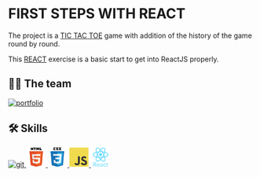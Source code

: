 
# FIRST STEPS WITH REACT

The project is a [TIC TAC TOE](https://fr.react.dev/learn/tutorial-tic-tac-toe) game with addition of the history of the game round by round.

This [REACT](https://fr.react.dev/learn/tutorial-tic-tac-toe) exercise is a basic start to get into ReactJS properly.

## 👩‍💻 The team

[![portfolio](https://img.shields.io/badge/Mathias_Hardat-960?style=for-the-badge&logo=apachecouchdb&logoColor=white)](https://github.com/Seaandsurf)

## 🛠️ Skills




<p align="left">
<a href="https://git-scm.com/" target="_blank" rel="noreferrer"> <img src="https://www.vectorlogo.zone/logos/git-scm/git-scm-icon.svg" alt="git" width="40" height="40"/> </a>
<a href="https://www.w3.org/html/" target="_blank" rel="noreferrer"> <img src="https://raw.githubusercontent.com/devicons/devicon/master/icons/html5/html5-original-wordmark.svg" alt="html5" width="40" height="40"/> </a>
<a href="https://www.w3schools.com/css/" target="_blank" rel="noreferrer"> <img src="https://raw.githubusercontent.com/devicons/devicon/master/icons/css3/css3-original-wordmark.svg" alt="css3" width="40" height="40"/> </a>
<a href="https://developer.mozilla.org/en-US/docs/Web/JavaScript" target="_blank" rel="noreferrer"> <img src="https://raw.githubusercontent.com/devicons/devicon/master/icons/javascript/javascript-original.svg" alt="javascript" width="40" height="40"/> </a>
<a href="https://reactjs.org/" target="_blank" rel="noreferrer"> <img src="https://raw.githubusercontent.com/devicons/devicon/master/icons/react/react-original-wordmark.svg" alt="react" width="40" height="40"/> </a>
</p>

